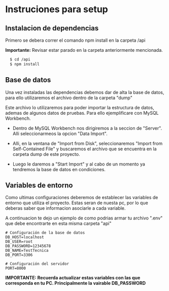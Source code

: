 # Instruciones para setup
## Instalacion de dependencias
Primero se debera correr el comando npm install en la carpeta /api 

**Importante:** Revisar estar parado en la carpeta anteriormente mencionada.
  ```bash
    $ cd /api
    $ npm install
  ```

## Base de datos
Una vez instaladas las dependencias debemos dar de alta la base de datos, para ello utilizaremos el archivo dentro de la carpeta "dump"

Este archivo lo utilizaremos para poder importar la estructura de datos, ademas de algunos datos de pruebas. Para ello ejemplificare con MySQL Workbench.

- Dentro de MySQL Workbench nos dirigiremos a la seccion de "Server". Alli seleccionarmeos la opcion "Data Import".

- Alli, en la ventana de "Import from Disk", seleccionaremos "Import from Self-Contained File" y buscaremos el archivo que se encuentra en la carpeta dump de este proyecto.

- Luego le daremos a "Start Import" y al cabo de un momento ya tendremos la base de datos en condiciones.

## Variables de entorno
Como ultimas configuraciones deberemos de establecer las variables de entorno que utiliza el proyecto. Estas seran de nuesta pc, por lo que deberas saber que informacion asociarle a cada variable.

A continuacion te dejo un ejemplo de como podrias armar tu archivo ".env" que debe encontrarte en esta misma carpeta "api"

```env
# Configuración de la base de datos
DB_HOST=localhost
DB_USER=root
DB_PASSWORD=12345678
DB_NAME=TestTecnica
DB_PORT=3306

# Configuración del servidor
PORT=8000
```

**IMPORTANTE: Recuerda actualizar estas variables con las que corresponda en tu PC. Principalmente la vairable DB_PASSWORD**